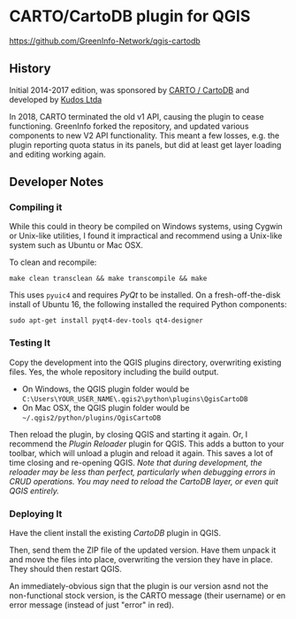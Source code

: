 # CARTO/CartoDB plugin for QGIS

https://github.com/GreenInfo-Network/qgis-cartodb


## History

Initial 2014-2017 edition, was sponsored by [CARTO / CartoDB](https://carto.com/) and developed by [Kudos Ltda](http://gkudos.com/)

In 2018, CARTO terminated the old v1 API, causing the plugin to cease functioning. GreenInfo forked the repository, and updated various components to new V2 API functionality. This meant a few losses, e.g. the plugin reporting quota status in its panels, but did at least get layer loading and editing working again.

## Developer Notes

### Compiling it

While this could in theory be compiled on Windows systems, using Cygwin or Unix-like utilities, I found it impractical and recommend using a Unix-like system such as Ubuntu or Mac OSX.

To clean and recompile:
```
make clean transclean && make transcompile && make
```

This uses `pyuic4` and requires *PyQt* to be installed. On a fresh-off-the-disk install of Ubuntu 16, the following installed the required Python components:
```
sudo apt-get install pyqt4-dev-tools qt4-designer
```

### Testing It

Copy the development into the QGIS plugins directory, overwriting existing files. Yes, the whole repository including the build output.
* On Windows, the QGIS plugin folder would be `C:\Users\YOUR_USER_NAME\.qgis2\python\plugins\QgisCartoDB`
* On Mac OSX, the QGIS plugin folder would be `~/.qgis2/python/plugins/QgisCartoDB`

Then reload the plugin, by closing QGIS and starting it again. Or, I recommend the *Plugin Reloader* plugin for QGIS. This adds a button to your toolbar, which will unload a plugin and reload it again. This saves a lot of time closing and re-opening QGIS. *Note that during development, the reloader may be less than perfect, particularly when debugging errors in CRUD operations. You may need to reload the CartoDB layer, or even quit QGIS entirely.*

### Deploying It

Have the client install the existing *CartoDB* plugin in QGIS.

Then, send them the ZIP file of the updated version. Have them unpack it and move the files into place, overwriting the version they have in place. They should then restart QGIS.

An immediately-obvious sign that the plugin is our version asnd not the non-functional stock version, is the CARTO message (their username) or en error message (instead of just "error" in red).
